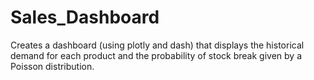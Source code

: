# Sales_Dashboard

Creates a dashboard (using plotly and dash) that displays the historical demand for each product and the probability of stock break given by a Poisson distribution.
